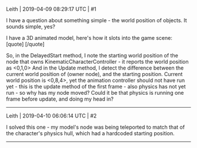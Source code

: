 Leith | 2019-04-09 08:29:17 UTC | #1

I have a question about something simple - the world position of objects. It sounds simple, yes?

I have a 3D animated model, here's how it slots into the game scene:
[quote]
		<node id="7">
			<attribute name="Is Enabled" value="true" />
			<attribute name="Name" value="Jack" />
			<attribute name="Tags" />
			<attribute name="Position" value="0 1 0" />
			<attribute name="Rotation" value="1 0 0 0" />
			<attribute name="Scale" value="1 1 1" />
			<attribute name="Variables" />
			<component type="KinematicCharacterController" id="13">
				<attribute name="Animation Descriptors" value="PlayerAnimations.xml" />
			</component>
			<node id="8">
				<attribute name="Is Enabled" value="true" />
				<attribute name="Name" value="Adjustment" />
				<attribute name="Tags" />
				<attribute name="Position" value="0 0 0" />
				<attribute name="Rotation" value="-4.37114e-08 0 1 0" />
				<attribute name="Scale" value="0.01 0.01 0.01" />
				<attribute name="Variables" />
				<component type="SoundListener" id="10" />
				<component type="AnimatedModel" id="11">
					<attribute name="Model" value="Model;Models/PatientZero/TestModel.mdl" />
[/quote]

So, in the DelayedStart method, I note the starting world position of the node that owns KinematicCharacterController - it reports the world position as <0,1,0>
And in the Update method, I detect the difference between the current world position of (owner node), and the starting position. Current world position is <0,8,4>, yet the animation controller should not have run yet - this is the update method of the first frame - also physics has not yet run - so why has my node moved?
Could it be that physics is running one frame before update, and doing my head in?

-------------------------

Leith | 2019-04-10 06:06:14 UTC | #2

I solved this one - my model's node was being teleported to match that of the character's physics hull, which had a hardcoded starting position.

-------------------------

